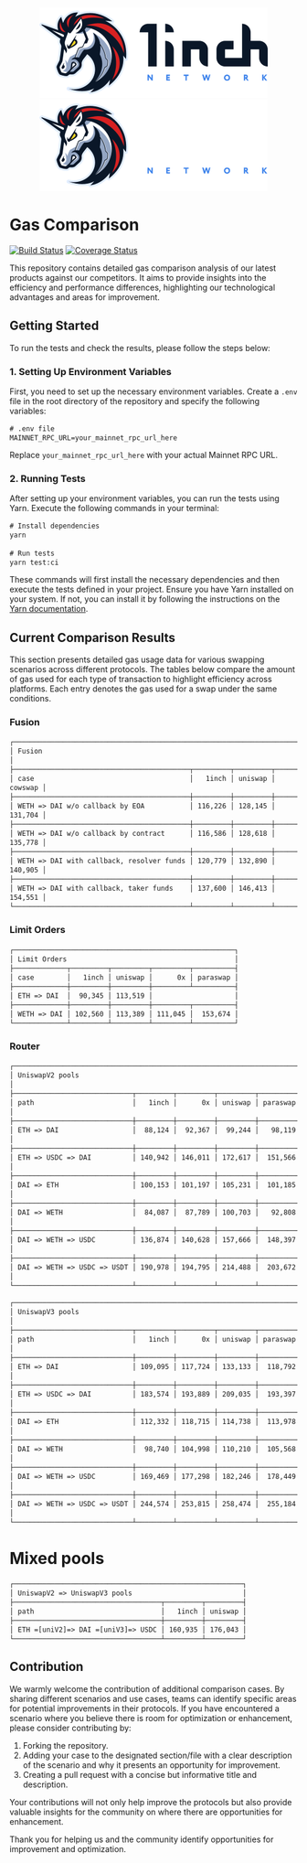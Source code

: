 <div align="center">
    <img src="https://github.com/1inch/gas-comparison/blob/master/.github/1inch_github_w.svg#gh-light-mode-only">
    <img src="https://github.com/1inch/gas-comparison/blob/master/.github/1inch_github_b.svg#gh-dark-mode-only">
</div>

# Gas Comparison

[![Build Status](https://github.com/1inch/gas-comparison/workflows/CI/badge.svg)](https://github.com/1inch/gas-comparison/actions)
[![Coverage Status](https://codecov.io/gh/1inch/gas-comparison/graph/badge.svg?token=8VSYYAY3J1)](https://codecov.io/gh/1inch/gas-comparison)

This repository contains detailed gas comparison analysis of our latest products against our competitors. It aims to provide insights into the efficiency and performance differences, highlighting our technological advantages and areas for improvement.

## Getting Started
To run the tests and check the results, please follow the steps below:

### 1. Setting Up Environment Variables
First, you need to set up the necessary environment variables. Create a `.env` file in the root directory of the repository and specify the following variables:

```
# .env file
MAINNET_RPC_URL=your_mainnet_rpc_url_here
```

Replace `your_mainnet_rpc_url_here` with your actual Mainnet RPC URL.

### 2. Running Tests
After setting up your environment variables, you can run the tests using Yarn. Execute the following commands in your terminal:

```
# Install dependencies
yarn

# Run tests
yarn test:ci
```

These commands will first install the necessary dependencies and then execute the tests defined in your project. Ensure you have Yarn installed on your system. If not, you can install it by following the instructions on the [Yarn documentation](https://classic.yarnpkg.com/en/docs/install).

## Current Comparison Results

This section presents detailed gas usage data for various swapping scenarios across different protocols. The tables below compare the amount of gas used for each type of transaction to highlight efficiency across platforms. Each entry denotes the gas used for a swap under the same conditions.

### Fusion
```
┌─────────────────────────────────────────────────────────────────────────┐
│ Fusion                                                                  │
├───────────────────────────────────────────┬─────────┬─────────┬─────────┤
│ case                                      │   1inch │ uniswap │ cowswap │
├───────────────────────────────────────────┼─────────┼─────────┼─────────┤
│ WETH => DAI w/o callback by EOA           │ 116,226 │ 128,145 │ 131,704 │
├───────────────────────────────────────────┼─────────┼─────────┼─────────┤
│ WETH => DAI w/o callback by contract      │ 116,586 │ 128,618 │ 135,778 │
├───────────────────────────────────────────┼─────────┼─────────┼─────────┤
│ WETH => DAI with callback, resolver funds │ 120,779 │ 132,890 │ 140,905 │
├───────────────────────────────────────────┼─────────┼─────────┼─────────┤
│ WETH => DAI with callback, taker funds    │ 137,600 │ 146,413 │ 154,551 │
└───────────────────────────────────────────┴─────────┴─────────┴─────────┘
```

### Limit Orders
```
┌──────────────────────────────────────────────────────┐
│ Limit Orders                                         │
├─────────────┬─────────┬─────────┬─────────┬──────────┤
│ case        │   1inch │ uniswap │      0x │ paraswap │
├─────────────┼─────────┼─────────┼─────────┴──────────┤
│ ETH => DAI  │  90,345 │ 113,519 │                    │
├─────────────┼─────────┼─────────┼─────────┬──────────┤
│ WETH => DAI │ 102,560 │ 113,389 │ 111,045 │  153,674 │
└─────────────┴─────────┴─────────┴─────────┴──────────┘
```

### Router
```
┌──────────────────────────────────────────────────────────────────────┐
│ UniswapV2 pools                                                      │
├─────────────────────────────┬─────────┬─────────┬─────────┬──────────┤
│ path                        │   1inch │      0x │ uniswap │ paraswap │
├─────────────────────────────┼─────────┼─────────┼─────────┼──────────┤
│ ETH => DAI                  │  88,124 │  92,367 │  99,244 │   98,119 │
├─────────────────────────────┼─────────┼─────────┼─────────┼──────────┤
│ ETH => USDC => DAI          │ 140,942 │ 146,011 │ 172,617 │  151,566 │
├─────────────────────────────┼─────────┼─────────┼─────────┼──────────┤
│ DAI => ETH                  │ 100,153 │ 101,197 │ 105,231 │  101,185 │
├─────────────────────────────┼─────────┼─────────┼─────────┼──────────┤
│ DAI => WETH                 │  84,087 │  87,789 │ 100,703 │   92,808 │
├─────────────────────────────┼─────────┼─────────┼─────────┼──────────┤
│ DAI => WETH => USDC         │ 136,874 │ 140,628 │ 157,666 │  148,397 │
├─────────────────────────────┼─────────┼─────────┼─────────┼──────────┤
│ DAI => WETH => USDC => USDT │ 190,978 │ 194,795 │ 214,488 │  203,672 │
└─────────────────────────────┴─────────┴─────────┴─────────┴──────────┘
```
```
┌──────────────────────────────────────────────────────────────────────┐
│ UniswapV3 pools                                                      │
├─────────────────────────────┬─────────┬─────────┬─────────┬──────────┤
│ path                        │   1inch │      0x │ uniswap │ paraswap │
├─────────────────────────────┼─────────┼─────────┼─────────┼──────────┤
│ ETH => DAI                  │ 109,095 │ 117,724 │ 133,133 │  118,792 │
├─────────────────────────────┼─────────┼─────────┼─────────┼──────────┤
│ ETH => USDC => DAI          │ 183,574 │ 193,889 │ 209,035 │  193,397 │
├─────────────────────────────┼─────────┼─────────┼─────────┼──────────┤
│ DAI => ETH                  │ 112,332 │ 118,715 │ 114,738 │  113,978 │
├─────────────────────────────┼─────────┼─────────┼─────────┼──────────┤
│ DAI => WETH                 │  98,740 │ 104,998 │ 110,210 │  105,568 │
├─────────────────────────────┼─────────┼─────────┼─────────┼──────────┤
│ DAI => WETH => USDC         │ 169,469 │ 177,298 │ 182,246 │  178,449 │
├─────────────────────────────┼─────────┼─────────┼─────────┼──────────┤
│ DAI => WETH => USDC => USDT │ 244,574 │ 253,815 │ 258,474 │  255,184 │
└─────────────────────────────┴─────────┴─────────┴─────────┴──────────┘
```
# Mixed pools
```
┌────────────────────────────────────────────────────────┐
│ UniswapV2 => UniswapV3 pools                           │
├────────────────────────────────────┬─────────┬─────────┤
│ path                               │   1inch │ uniswap │
├────────────────────────────────────┼─────────┼─────────┤
│ ETH =[uniV2]=> DAI =[uniV3]=> USDC │ 160,935 │ 176,043 │
└────────────────────────────────────┴─────────┴─────────┘
```

## Contribution

We warmly welcome the contribution of additional comparison cases. By sharing different scenarios and use cases, teams can identify specific areas for potential improvements in their protocols. If you have encountered a scenario where you believe there is room for optimization or enhancement, please consider contributing by:

1. Forking the repository.
2. Adding your case to the designated section/file with a clear description of the scenario and why it presents an opportunity for improvement.
3. Creating a pull request with a concise but informative title and description.

Your contributions will not only help improve the protocols but also provide valuable insights for the community on where there are opportunities for enhancement. 

Thank you for helping us and the community identify opportunities for improvement and optimization.
